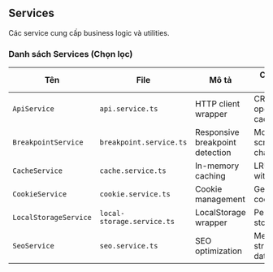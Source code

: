 ## Services

Các service cung cấp business logic và utilities.

### Danh sách Services (Chọn lọc)

| Tên                   | File                       | Mô tả                           | Chức năng chính             |
| --------------------- | -------------------------- | ------------------------------- | --------------------------- |
| `ApiService`          | `api.service.ts`           | HTTP client wrapper             | CRUD operations, caching    |
| `BreakpointService`   | `breakpoint.service.ts`    | Responsive breakpoint detection | Monitor screen size changes |
| `CacheService`        | `cache.service.ts`         | In-memory caching               | LRU cache with TTL          |
| `CookieService`       | `cookie.service.ts`        | Cookie management               | Get/set/delete cookies      |
| `LocalStorageService` | `local-storage.service.ts` | LocalStorage wrapper            | Persistent storage          |
| `SeoService`          | `seo.service.ts`           | SEO optimization                | Meta tags, structured data  |
